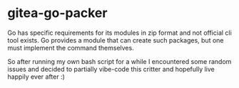 # gitea-go-packer

Go has specific requirements for its modules in zip format and not official cli tool exists. 
Go provides a module that can create such packages, but one must implement the command themselves. 

So after running my own bash script for a while I encountered some random issues and decided to partially vibe-code this critter and hopefully live happily ever after :) 

